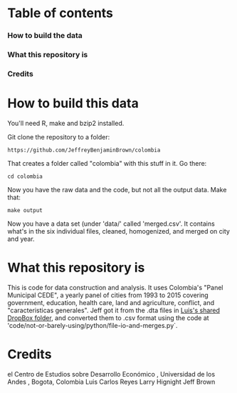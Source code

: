 # Table of contents

### How to build the data
### What this repository is
### Credits


# How to build this data

You'll need R, make and bzip2 installed.

Git clone the repository to a folder:
```
https://github.com/JeffreyBenjaminBrown/colombia
```

That creates a folder called "colombia" with this stuff in it. Go there:
```
cd colombia
```

Now you have the raw data and the code, but not all the output data. Make that:
```
make output
```

Now you have a data set (under 'data/' called 'merged.csv'. It contains what's in the six individual files, cleaned, homogenized, and merged on city and year.


# What this repository is

This is code for data construction and analysis. It uses Colombia's "Panel Municipal CEDE", a yearly panel of cities from 1993 to 2015 covering government, education, health care, land and agriculture, conflict, and "caracteristicas generales". Jeff got it from the .dta files in [Luis's shared DropBox folder](https://www.dropbox.com/sh/3vwshykuw8l7z40/AACvyFjDSCz6ztLhUJNJqUWWa?dl=0), and converted them to .csv format using the code at 'code/not-or-barely-using/python/file-io-and-merges.py`.


# Credits
el Centro de Estudios sobre Desarrollo Económico
   , Universidad de los Andes
   , Bogota, Colombia
Luis Carlos Reyes
Larry Hignight
Jeff Brown
